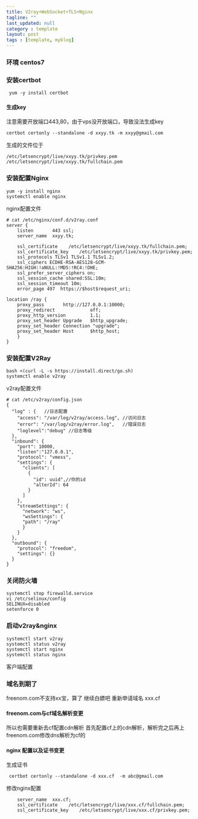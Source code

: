 ```yaml
---
title: V2ray+WebSocket+TLS+Nginx
tagline: ""
last_updated: null
category : template
layout: post
tags : [template, myblog]
---
```

### 环境 centos7

### 安装certbot
```
 yum -y install certbot
```
#### 生成key
注意需要开放端口443,80，由于vps没开放端口，导致没法生成key
```
certbot certonly --standalone -d xxyy.tk -m xxyy@gmail.com
```
生成的文件位于
```
/etc/letsencrypt/live/xxyy.tk/privkey.pem
/etc/letsencrypt/live/xxyy.tk/fullchain.pem
```
### 安装配置Nginx

```
yum -y install nginx
systemctl enable nginx
```
nginx配置文件
```
# cat /etc/nginx/conf.d/v2ray.conf 
server {
    listen       443 ssl;
    server_name  xxyy.tk;

    ssl_certificate    /etc/letsencrypt/live/xxyy.tk/fullchain.pem;
    ssl_certificate_key    /etc/letsencrypt/live/xxyy.tk/privkey.pem;
    ssl_protocols TLSv1 TLSv1.1 TLSv1.2;
    ssl_ciphers ECDHE-RSA-AES128-GCM-SHA256:HIGH:!aNULL:!MD5:!RC4:!DHE;
    ssl_prefer_server_ciphers on;
    ssl_session_cache shared:SSL:10m;
    ssl_session_timeout 10m;
    error_page 497  https://$host$request_uri;

location /ray {
    proxy_pass       http://127.0.0.1:10000;
    proxy_redirect             off;
    proxy_http_version         1.1;
    proxy_set_header Upgrade   $http_upgrade;
    proxy_set_header Connection "upgrade";
    proxy_set_header Host      $http_host;
    }
}

```
### 安装配置V2Ray


```
bash <(curl -L -s https://install.direct/go.sh)
systemctl enable v2ray
```
v2ray配置文件

```
# cat /etc/v2ray/config.json
{
  "log" : {   //日志配置
    "access": "/var/log/v2ray/access.log", //访问日志
    "error": "/var/log/v2ray/error.log",   //错误日志
    "loglevel":"debug" //日志等级
  },
  "inbound": {
    "port": 10000,
    "listen":"127.0.0.1",
    "protocol": "vmess",
    "settings": {
      "clients": [
        {
          "id": uuid",//你的id
          "alterId": 64
        }
      ]
    },
    "streamSettings": {
      "network": "ws",
      "wsSettings": {
      "path": "/ray"
      }
    }
  },
  "outbound": {
    "protocol": "freedom",
    "settings": {}
  }
}

```

### 关闭防火墙

```
systemctl stop firewalld.service
vi /etc/selinux/config
SELINUX=disabled
setenforce 0
```

### 启动v2ray&nginx

```
systemctl start v2ray
systemctl status v2ray
systemctl start nginx
systemctl status nginx
```
客户端配置

### 域名到期了
freenom.com不支持xx宝，算了 继续白嫖吧
重新申请域名
xxx.cf

#### freenom.com与cf域名解析变更
所以也需要重新去cf配置cdn解析
首先配置cf上的cdn解析，解析完之后再上freenom.com修改dns解析为cf的

#### nginx 配置以及证书变更

生成证书
```
 certbot certonly --standalone -d xxx.cf  -m abc@gmail.com
```

修改nginx配置
```
    server_name  xxx.cf;
    ssl_certificate    /etc/letsencrypt/live/xxx.cf/fullchain.pem;
    ssl_certificate_key    /etc/letsencrypt/live/xxx.cf/privkey.pem;
```





